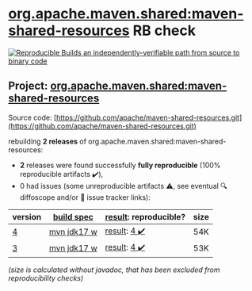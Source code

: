 [org.apache.maven.shared:maven-shared-resources](https://search.maven.org/artifact/org.apache.maven.shared/maven-shared-resources/) RB check
=======

[![Reproducible Builds](https://reproducible-builds.org/images/logos/rb.svg) an independently-verifiable path from source to binary code](https://reproducible-builds.org/)

## Project: [org.apache.maven.shared:maven-shared-resources](https://search.maven.org/artifact/org.apache.maven.shared/maven-shared-resources/)

Source code: [https://github.com/apache/maven-shared-resources.git](https://github.com/apache/maven-shared-resources.git)

rebuilding **2 releases** of org.apache.maven.shared:maven-shared-resources:
- **2** releases were found successfully **fully reproducible** (100% reproducible artifacts :heavy_check_mark:),
- 0 had issues (some unreproducible artifacts :warning:, see eventual :mag: diffoscope and/or :memo: issue tracker links):

| version | [build spec](/BUILDSPEC.md) | [result](https://reproducible-builds.org/docs/jvm/): reproducible? | size |
| -- | --------- | ------ | -- |
| [4](https://search.maven.org/artifact/org.apache.maven.shared/maven-shared-resources/4/pom) | [mvn jdk17 w](maven-shared-resources-4.buildspec) | [result](maven-shared-resources-4.buildinfo): [4 :heavy_check_mark: ](maven-shared-resources-4.buildcompare) | 54K |
| [3](https://search.maven.org/artifact/org.apache.maven.shared/maven-shared-resources/3/pom) | [mvn jdk17 w](maven-shared-resources-3.buildspec) | [result](maven-shared-resources-3.buildinfo): [4 :heavy_check_mark: ](maven-shared-resources-3.buildcompare) | 53K |

<i>(size is calculated without javadoc, that has been excluded from reproducibility checks)</i>
